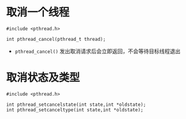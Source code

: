 # 取消一个线程

```
#include <pthread.h>

int pthread_cancel(pthread_t thread);
```

- `pthread_cancel()` 发出取消请求后会立即返回，不会等待目标线程退出

# 取消状态及类型

```
#include <pthread.h>

int pthread_setcancelstate(int state,int *oldstate);
int pthread_setcanceltype(int state,int *oldstate);
```













